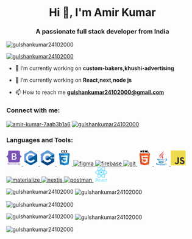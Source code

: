 
<h1 align="center">Hi 👋, I'm Amir Kumar</h1>
<h3 align="center">A passionate full stack developer from India</h3>

<p align="left"> <img src="https://komarev.com/ghpvc/?username=gulshankumar24102000&label=Profile%20views&color=0e75b6&style=flat" alt="gulshankumar24102000" /> </p>

<p align="left"> <a href="https://github.com/ryo-ma/github-profile-trophy"><img src="https://github-profile-trophy.vercel.app/?username=gulshankumar24102000" alt="gulshankumar24102000" /></a> </p>

- 🔭 I’m currently working on **custom-bakers,khushi-advertising**

- 🌱 I’m currently working on **React,next,node js**

- 📫 How to reach me **gulshankumar24102000@gmail.com**

<h3 align="left">Connect with me:</h3>
<p align="left">
<a href="https://linkedin.com/in/amir-kumar-7aab3b1a6" target="blank"><img align="center" src="https://raw.githubusercontent.com/rahuldkjain/github-profile-readme-generator/master/src/images/icons/Social/linked-in-alt.svg" alt="amir-kumar-7aab3b1a6" height="30" width="40" /></a>
<a href="https://www.leetcode.com/gulshankumar24102000" target="blank"><img align="center" src="https://raw.githubusercontent.com/rahuldkjain/github-profile-readme-generator/master/src/images/icons/Social/leet-code.svg" alt="gulshankumar24102000" height="30" width="40" /></a>
</p>

<h3 align="left">Languages and Tools:</h3>
<p align="left"> <a href="https://getbootstrap.com" target="_blank" rel="noreferrer"> <img src="https://raw.githubusercontent.com/devicons/devicon/master/icons/bootstrap/bootstrap-plain-wordmark.svg" alt="bootstrap" width="40" height="40"/> </a> <a href="https://www.cprogramming.com/" target="_blank" rel="noreferrer"> <img src="https://raw.githubusercontent.com/devicons/devicon/master/icons/c/c-original.svg" alt="c" width="40" height="40"/> </a> <a href="https://www.w3schools.com/cpp/" target="_blank" rel="noreferrer"> <img src="https://raw.githubusercontent.com/devicons/devicon/master/icons/cplusplus/cplusplus-original.svg" alt="cplusplus" width="40" height="40"/> </a> <a href="https://www.w3schools.com/css/" target="_blank" rel="noreferrer"> <img src="https://raw.githubusercontent.com/devicons/devicon/master/icons/css3/css3-original-wordmark.svg" alt="css3" width="40" height="40"/> </a> <a href="https://www.figma.com/" target="_blank" rel="noreferrer"> <img src="https://www.vectorlogo.zone/logos/figma/figma-icon.svg" alt="figma" width="40" height="40"/> </a> <a href="https://firebase.google.com/" target="_blank" rel="noreferrer"> <img src="https://www.vectorlogo.zone/logos/firebase/firebase-icon.svg" alt="firebase" width="40" height="40"/> </a> <a href="https://git-scm.com/" target="_blank" rel="noreferrer"> <img src="https://www.vectorlogo.zone/logos/git-scm/git-scm-icon.svg" alt="git" width="40" height="40"/> </a> <a href="https://www.w3.org/html/" target="_blank" rel="noreferrer"> <img src="https://raw.githubusercontent.com/devicons/devicon/master/icons/html5/html5-original-wordmark.svg" alt="html5" width="40" height="40"/> </a> <a href="https://www.java.com" target="_blank" rel="noreferrer"> <img src="https://raw.githubusercontent.com/devicons/devicon/master/icons/java/java-original.svg" alt="java" width="40" height="40"/> </a> <a href="https://developer.mozilla.org/en-US/docs/Web/JavaScript" target="_blank" rel="noreferrer"> <img src="https://raw.githubusercontent.com/devicons/devicon/master/icons/javascript/javascript-original.svg" alt="javascript" width="40" height="40"/> </a> <a href="https://materializecss.com/" target="_blank" rel="noreferrer"> <img src="https://raw.githubusercontent.com/prplx/svg-logos/5585531d45d294869c4eaab4d7cf2e9c167710a9/svg/materialize.svg" alt="materialize" width="40" height="40"/> </a> <a href="https://nextjs.org/" target="_blank" rel="noreferrer"> <img src="https://cdn.worldvectorlogo.com/logos/nextjs-2.svg" alt="nextjs" width="40" height="40"/> </a> <a href="https://postman.com" target="_blank" rel="noreferrer"> <img src="https://www.vectorlogo.zone/logos/getpostman/getpostman-icon.svg" alt="postman" width="40" height="40"/> </a> <a href="https://reactjs.org/" target="_blank" rel="noreferrer"> <img src="https://raw.githubusercontent.com/devicons/devicon/master/icons/react/react-original-wordmark.svg" alt="react" width="40" height="40"/> </a> </p>

<p><img align="left" src="https://github-readme-stats.vercel.app/api/top-langs?username=gulshankumar24102000&show_icons=true&locale=en&layout=compact" alt="gulshankumar24102000" /></p>

<p>&nbsp;<img align="center" src="https://github-readme-stats.vercel.app/api?username=gulshankumar24102000&show_icons=true&locale=en" alt="gulshankumar24102000" /></p>

<p><img align="center" src="https://github-readme-streak-stats.herokuapp.com/?user=gulshankumar24102000&" alt="gulshankumar24102000" /></p>

<p><img align="left" src="https://github-readme-stats.vercel.app/api/top-langs?username=gulshankumar24102000&show_icons=true&locale=en&layout=compact" alt="gulshankumar24102000" /></p>

<p>&nbsp;<img align="center" src="https://github-readme-stats.vercel.app/api?username=gulshankumar24102000&show_icons=true&locale=en" alt="gulshankumar24102000" /></p>

<p><img align="center" src="https://github-readme-streak-stats.herokuapp.com/?user=gulshankumar24102000&" alt="gulshankumar24102000" /></p>
